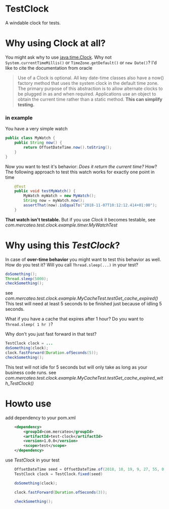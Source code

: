 # TestClock
A windable clock for tests.

# Why using Clock at all?
You might ask why to use [java.time.Clock](https://docs.oracle.com/javase/8/docs/api/java/time/Clock.html). Why not `System.currentTimeMillis()` or `TimeZone.getDefault()` or `new Date()`? I'd like to cite the documentation from oracle
> Use of a Clock is optional. All key date-time classes also have a now() factory method that uses the system clock in the default time zone. The primary purpose of this abstraction is to allow alternate clocks to be plugged in as and when required. Applications use an object to obtain the current time rather than a static method. **This can simplify testing.** 

### in example
You have a very simple watch
```java
public class MyWatch {
    public String now() {
        return OffsetDateTime.now().toString();
    }
}
```
Now you want to test it's behavior: *Does it return the current time?* How? The following approach to test this watch works for exactly one point in time
```java
    @Test
    public void testMyWatch() {
        MyWatch myWatch = new MyWatch();
        String now = myWatch.now();
        assertThat(now).isEqualTo("2018-11-07T10:12:12.414+01:00");
    }
```
**That watch isn't testable.** But if you use *Clock* it becomes testable, see *com.mercateo.test.clock.example.timer.MyWatchTest*

# Why using this *TestClock*?
In case of **over-time behavior** you might want to test this behavior as well. How do you test it? 
Will you call `Thread.sleep(...)` in your test?
```java
doSomething();
Thread.sleep(5000);
checkSomething();
```
see *com.mercateo.test.clock.example.MyCacheTest.testGet_cache_expired()*
This test will need at least 5 seconds to be finished just because of idling 5 seconds.


What if you have a cache that expires after 1 hour? Do you want to `Thread.sleep( 1 hr )`?


Why don't you just fast forward in that test?
```java
TestClock clock = ...
doSomething(clock);
clock.fastForward(Duration.ofSeconds(5));
checkSomething();
```
This test will not idle for 5 seconds but will only take as long as your business code runs.
see *com.mercateo.test.clock.example.MyCacheTest.testGet_cache_expired_with_TestClock()*

# Howto use
add dependency to your pom.xml
```xml
    <dependency>
        <groupId>com.mercateo</groupId>
        <artifactId>test-clock</artifactId>
        <version>1.0.0</version>
        <scope>test</scope>
    </dependency>
```
use *TestClock* in your test
```java
    OffsetDateTime seed = OffsetDateTime.of(2018, 10, 19, 9, 27, 55, 0, ZoneOffset.UTC);
    TestClock clock = TestClock.fixed(seed)

    doSomething(clock);

    clock.fastForward(Duration.ofSeconds(3));

    checkSomething();
```
